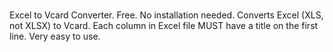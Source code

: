 #
Excel to Vcard Converter. Free. No installation needed.
Converts Excel (XLS, not XLSX) to Vcard.
Each column in Excel file MUST have a title on the first line.
Very easy to use.
